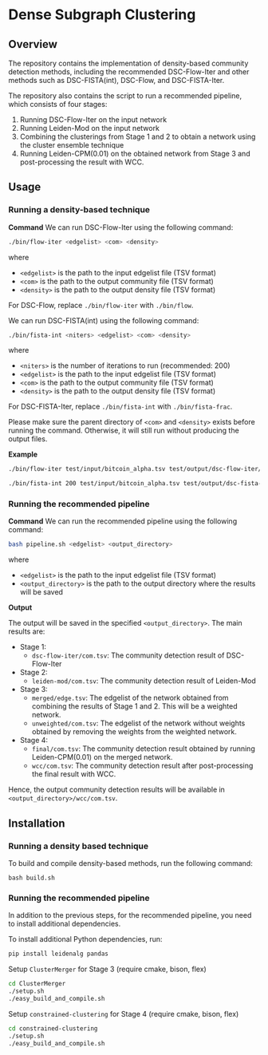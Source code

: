# Dense Subgraph Clustering

## Overview

The repository contains the implementation of density-based community detection methods, including the recommended DSC-Flow-Iter and other methods such as DSC-FISTA(int), DSC-Flow, and DSC-FISTA-Iter. 

The repository also contains the script to run a recommended pipeline, which consists of four stages:
1. Running DSC-Flow-Iter on the input network
2. Running Leiden-Mod on the input network
3. Combining the clusterings from Stage 1 and 2 to obtain a network using the cluster ensemble technique
4. Running Leiden-CPM(0.01) on the obtained network from Stage 3 and post-processing the result with WCC.

## Usage

### Running a density-based technique

**Command** We can run DSC-Flow-Iter using the following command:
```bash
./bin/flow-iter <edgelist> <com> <density>
```
where
- `<edgelist>` is the path to the input edgelist file (TSV format)
- `<com>` is the path to the output community file (TSV format)
- `<density>` is the path to the output density file (TSV format)

For DSC-Flow, replace `./bin/flow-iter` with `./bin/flow`.

We can run DSC-FISTA(int) using the following command:

```bash
./bin/fista-int <niters> <edgelist> <com> <density>
```
where
- `<niters>` is the number of iterations to run (recommended: 200)
- `<edgelist>` is the path to the input edgelist file (TSV format)
- `<com>` is the path to the output community file (TSV format)
- `<density>` is the path to the output density file (TSV format)

For DSC-FISTA-Iter, replace `./bin/fista-int` with `./bin/fista-frac`.

Please make sure the parent directory of `<com>` and `<density>` exists before running the command. Otherwise, it will still run without producing the output files.

**Example**

```bash
./bin/flow-iter test/input/bitcoin_alpha.tsv test/output/dsc-flow-iter/bitcoin_alpha/com.tsv test/output/dsc-flow-iter/bitcoin_alpha/density.tsv
```

```bash
./bin/fista-int 200 test/input/bitcoin_alpha.tsv test/output/dsc-fista-int/bitcoin_alpha/com.tsv test/output/dsc-fista-int/bitcoin_alpha/density.tsv
```

### Running the recommended pipeline

**Command** We can run the recommended pipeline using the following command:
```bash
bash pipeline.sh <edgelist> <output_directory>
```
where
- `<edgelist>` is the path to the input edgelist file (TSV format)
- `<output_directory>` is the path to the output directory where the results will be saved

**Output**

The output will be saved in the specified `<output_directory>`. The main results are:
- Stage 1:
    - `dsc-flow-iter/com.tsv`: The community detection result of DSC-Flow-Iter
- Stage 2:
    - `leiden-mod/com.tsv`: The community detection result of Leiden-Mod
- Stage 3:
    - `merged/edge.tsv`: The edgelist of the network obtained from combining the results of Stage 1 and 2. This will be a weighted network.
    - `unweighted/com.tsv`: The edgelist of the network without weights obtained by removing the weights from the weighted network.
- Stage 4:
    - `final/com.tsv`: The community detection result obtained by running Leiden-CPM(0.01) on the merged network.
    - `wcc/com.tsv`: The community detection result after post-processing the final result with WCC.

Hence, the output community detection results will be available in `<output_directory>/wcc/com.tsv`.

## Installation

### Running a density based technique

To build and compile density-based methods, run the following command:
```
bash build.sh
```

### Running the recommended pipeline

In addition to the previous steps, for the recommended pipeline, you need to install additional dependencies.

To install additional Python dependencies, run:
```bash
pip install leidenalg pandas
```

Setup `ClusterMerger` for Stage 3 (require cmake, bison, flex)
```bash
cd ClusterMerger
./setup.sh
./easy_build_and_compile.sh
```

Setup `constrained-clustering` for Stage 4 (require cmake, bison, flex)
```bash
cd constrained-clustering
./setup.sh
./easy_build_and_compile.sh
```